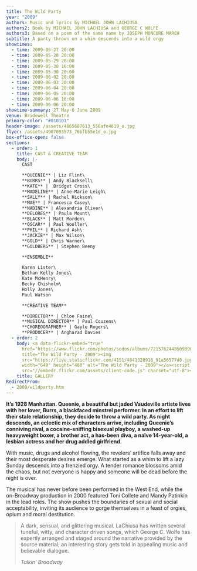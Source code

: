```yaml
---
title: The Wild Party
year: "2009"
authors: Music and lyrics by MICHAEL JOHN LACHIUSA
authors2: Book by MICHAEL JOHN LACHIUSA and GEORGE C WOLFE
authors3: Based on a poem of the same name by JOSEPH MONCURE MARCH
subtitle: A party thrown on a whim descends into a wild orgy
showtimes:
  - time: 2009-05-27 20:00
  - time: 2009-05-28 20:00
  - time: 2009-05-29 20:00
  - time: 2009-05-30 16:00
  - time: 2009-05-30 20:00
  - time: 2009-06-02 20:00
  - time: 2009-06-03 20:00
  - time: 2009-06-04 20:00
  - time: 2009-06-05 20:00
  - time: 2009-06-06 16:00
  - time: 2009-06-06 20:00
showtime-summary: 27 May-6 June 2009
venue: Bridewell Theatre
primary-color: "#010101"
header-image: /assets/4865687613_556afe4619_o.jpg
flyer: /assets/4907093573_76bfb55e1d_o.jpg
box-office-open: false
sections:
  - order: 1
    title: CAST & CREATIVE TEAM
    body: |-
      CAST

      **QUEENIE** | Liz Flint\
      **BURRS** | Andy Blacksell\
      **KATE** |  Bridget Cross\
      **MADELINE** | Anne-Marie Leigh\
      **SALLY** | Rachel Hickson\
      **MAE** | Francesca Casey\
      **NADINE** | Alexandria Oliver\
      **DELORES** | Paula Mount\
      **BLACK** | Matt Morden\
      **OSCAR** | Paul Wooller\
      **PHIL** | Richard Ash\
      **JACKIE** | Max Wilson\
      **GOLD** | Chris Warner\
      **GOLDBERG** | Stephen Beeny

      **ENSEMBLE**

      Karen Lister\
      Bethan Kelly Jones\
      Kate McHenry\
      Becky Chisholm\
      Holly Jones\
      Paul Watson

      **CREATIVE TEAM**

      **DIRECTOR** | Chloe Faine\
      **MUSICAL DIRECTOR** | Paul Couzens\
      **CHOREOGRAPHER** | Gayle Rogers\
      **PRODUCER** | Angharad Davies
  - order: 2
    body: <a data-flickr-embed="true"
      href="https://www.flickr.com/photos/sedos/albums/72157624485093969"
      title="The Wild Party - 2009"><img
      src="https://live.staticflickr.com/4151/4841328916_91a56577d8.jpg"
      width="640" height="480" alt="The Wild Party - 2009"></a><script async
      src="//embedr.flickr.com/assets/client-code.js" charset="utf-8"></script>
    title: GALLERY
RedirectFrom:
  - 2009/wildparty.htm
---
```

**It’s 1928 Manhattan. Queenie, a beautiful but jaded Vaudeville artiste lives with her lover, Burrs, a blackfaced minstrel performer. In an effort to lift their stale relationship, they decide to throw a wild party. As night descends, an eclectic mix of characters arrive, including Queenie’s conniving rival, a cocaine-sniffing bisexual playboy, a washed-up heavyweight boxer, a brother act, a has-been diva, a naïve 14-year-old, a lesbian actress and her drug addled girlfriend.**

With music, drugs and alcohol flowing, the revelers’ artifice falls away and their most desperate desires emerge. What started as a whim to lift a lazy Sunday descends into a frenzied orgy. A tender romance blossoms amid the chaos, but not everyone is happy and someone will be dead before the night is over.

The musical has never before been performed in the West End, while the on-Broadway production in 2000 featured Toni Collete and Mandy Patinkin in the lead roles. The show pushes the boundaries of sexual and social acceptability, inviting its audience to gorge themselves in a feast of orgies, opium and moral destitution.

>A dark, sensual, and glittering musical. LaChiusa has written several tuneful, witty, and character driven songs, which George C. Wolfe has expertly arranged and staged around the narrative provided by the source material; an interesting story gets told in appealing music and believable dialogue.
><footer><cite>Talkin’ Broadway</cite></footer>